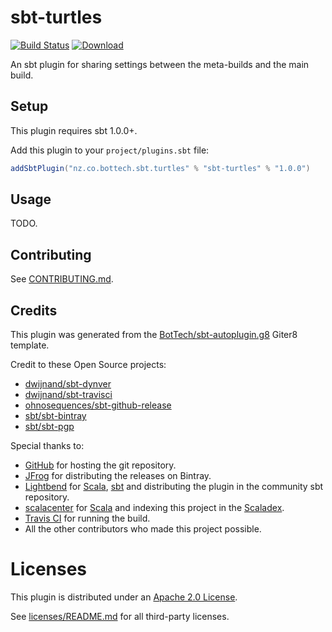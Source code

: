 # sbt-turtles

[![Build Status]](https://travis-ci.com/BotTech/sbt-turtles)
[![Download]](https://bintray.com/bottech/sbt-plugins/sbt-turtles/_latestVersion)

An sbt plugin for sharing settings between the meta-builds and the main build.

## Setup

This plugin requires sbt 1.0.0+.

Add this plugin to your `project/plugins.sbt` file:
```scala
addSbtPlugin("nz.co.bottech.sbt.turtles" % "sbt-turtles" % "1.0.0")
```

## Usage

TODO.

## Contributing

See [CONTRIBUTING.md].

## Credits

This plugin was generated from the [BotTech/sbt-autoplugin.g8] Giter8 template.

Credit to these Open Source projects:
* [dwijnand/sbt-dynver]
* [dwijnand/sbt-travisci]
* [ohnosequences/sbt-github-release]
* [sbt/sbt-bintray]
* [sbt/sbt-pgp]

Special thanks to:
* [GitHub] for hosting the git repository.
* [JFrog] for distributing the releases on Bintray.
* [Lightbend] for [Scala], [sbt] and distributing the plugin in the community sbt repository.
* [scalacenter] for [Scala] and indexing this project in the [Scaladex].
* [Travis CI] for running the build.
* All the other contributors who made this project possible.

# Licenses

This plugin is distributed under an [Apache 2.0 License].

See [licenses/README.md] for all third-party licenses.

[apache 2.0 license]: LICENSE
[build status]: https://travis-ci.com/BotTech/sbt-turtles.svg?branch=master
[bottech/sbt-autoplugin.g8]: https://github.com/BotTech/sbt-autoplugin.g8
[contributing.md]: CONTRIBUTING.md
[download]: https://api.bintray.com/packages/bottech/sbt-plugins/sbt-turtles/images/download.svg
[dwijnand/sbt-dynver]: https://github.com/dwijnand/sbt-dynver
[dwijnand/sbt-travisci]: https://github.com/dwijnand/sbt-travisci
[github]: https://github.com
[jfrog]: https://jfrog.com
[licenses/readme.md]: licenses/README.md
[lightbend]: https://www.lightbend.com
[ohnosequences/sbt-github-release]: https://github.com/ohnosequences/sbt-github-release
[sbt]: https://www.scala-sbt.org
[sbt/sbt-bintray]: https://github.com/sbt/sbt-bintray
[sbt/sbt-pgp]: https://github.com/sbt/sbt-pgp
[scala]: https://www.scala-lang.org
[scalacenter]: https://scala.epfl.ch
[scaladex]: https://index.scala-lang.org
[travis ci]: https://travis-ci.com
